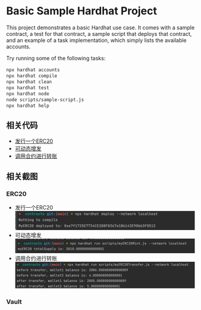 # Basic Sample Hardhat Project

This project demonstrates a basic Hardhat use case. It comes with a sample contract, a test for that contract, a sample script that deploys that contract, and an example of a task implementation, which simply lists the available accounts.

Try running some of the following tasks:

```shell
npx hardhat accounts
npx hardhat compile
npx hardhat clean
npx hardhat test
npx hardhat node
node scripts/sample-script.js
npx hardhat help
```

## 相关代码
- [发行一个ERC20]()
- [可动态增发]()
- [调用合约进行转账]()

## 相关截图
### ERC20
- 发行一个ERC20
![image1](../../images/w3_1_1.png)
- 可动态增发
![image1](../../images/w3_1_2.png)
- 调用合约进行转账
![image1](../../images/w3_1_3.png)


### Vault